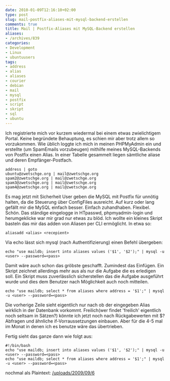 ```yaml
---
date: 2010-01-09T12:16:10+02:00
type: post
slug: mail-postfix-aliases-mit-mysql-backend-erstellen
comments: true
title: Mail | Postfix-Aliases mit MySQL-Backend erstellen
aliases:
- /archives/839
categories:
- Development
- Linux
- ubuntuusers
tags:
- address
- alias
- aliases
- courier
- debian
- mail
- mysql
- postfix
- script
- skript
- sql
- ubuntu
---
```


Ich registrierte mich vor kurzem wiedermal bei einem etwas zwielichtigem Portal. Keine begründete Behauptung, es schien mir aber trotz allem so vorzukommen. Wie üblich loggte ich mich in meinen PHPMyAdmin ein und erstellte (um SpamEmails vorzubeugen) mithilfe meines MySQL-Backends von Postfix einen Alias. In einer Tabelle gesammelt liegen sämtliche aliase und deren Empfänger-Postfach.

```
address | goto
ubuntu@zwetschge.org | mail@zwetschge.org
spam2@zwetschge.org | mail@zwetschge.org
spam3@zwetschge.org | mail@zwetschge.org
spam4@zwetschge.org | mail@zwetschge.org

```


Es mag jetzt mit Sicherheit User geben die MySQL mit Postfix für unnötig halten, da die Steuerung über ConfigFiles ausreicht. Auf kurz oder lang gefällt mir die MySQL einfach besser. Einfach zuhandhaben. Flexibel. Schön. Das ständige eingelogge in HTpasswd, phpmyadmin-login und herumgeklicke war mir grad nur etwas zu blöd. Ich wollte ein kleines Skript basteln das mir das adden von Aliasen per CLI ermöglicht. In etwa so:

```
aliasadd <alias> <recepient>
```


Via echo lässt sich mysql (nach Authentifizierung) einen Befehl übergeben:

```
echo "use maildb; insert into aliases values ('$1', '$2');" | mysql -u <user> --password=<pass>
```


Damit wäre auch schon das gröbste geschafft. Zumindest das Einfügen. Ein Skript zeichnet allerdings mehr aus als nur die Aufgabe die es erledigen soll. Ein Skript muss zuverlässlich sicherstellen das die Aufgabe ausgeführt wurde und dies dem Benutzer nach Möglichkeit auch noch mitteilen.

```
echo "use maildb; select * from aliases where address = '$1';" | mysql -u <user> --password=<pass>
```


Die vorherige Zeile sieht eigentlich nur nach ob der eingegeben Alias wirklich in der Datenbank vorkommt. Freilich(wer findet 'freilich' eigentlich noch seltsam in Sätzen?) könnte ich jetzt noch nach Rückgabewerten mit $? Abfragen und ähnliche if-Vorraussetzungen einbauen. Aber für die 4-5 mal im Monat in denen ich es benutze wäre das übertrieben.

Fertig sieht das ganze dann wie folgt aus:

```
#!/bin/bash
echo "use maildb; insert into aliases values ('$1', '$2');" | mysql -u <user> --password=<pass>
echo "use maildb; select * from aliases where address = '$1';" | mysql -u <user> --password=<pass>
```


nochmal als Plaintext:
[/uploads/2009/09/6](/uploads/2009/09/6)
